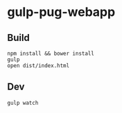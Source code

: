 # gulp-pug-webapp

## Build

```
npm install && bower install
gulp
open dist/index.html
```

## Dev

```
gulp watch
```
